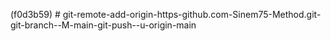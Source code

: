 (f0d3b59) # git-remote-add-origin-https-github.com-Sinem75-Method.git-git-branch--M-main-git-push--u-origin-main
